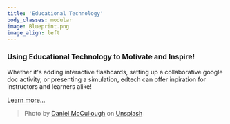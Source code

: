 ```yaml
---
title: 'Educational Technology'
body_classes: modular
image: Blueprint.png
image_align: left
---
```


### Using Educational Technology to Motivate and Inspire!
Whether it's adding interactive flashcards, setting up a collaborative google doc activity, or presenting a simulation, edtech can offer inpiration for instructors and learners alike!

[Learn more...](https://multi-access.twu.ca/media/edtech?classes=btn,mt-4,w-content,block)

> Photo by <a href="https://unsplash.com/@d_mccullough">Daniel McCullough</a> on <a href="https://unsplash.com/photos/-FPFq_trr2Y">Unsplash</a>
